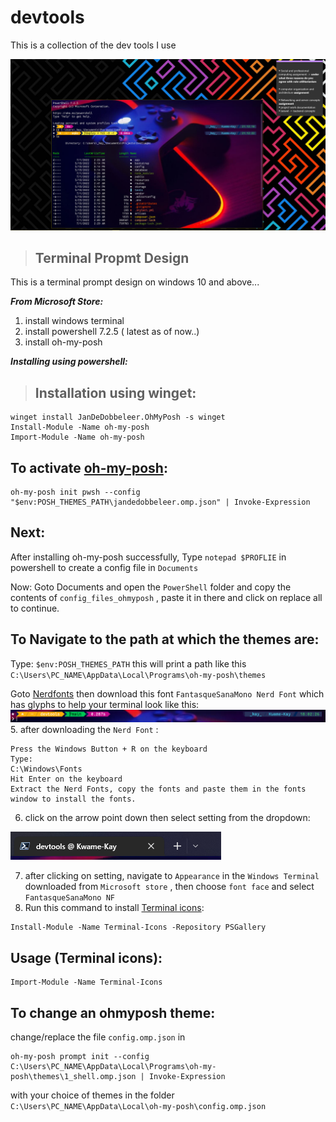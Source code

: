 # devtools
This is  a collection of the dev tools I use 

![](./powershel%20prompt.PNG)

> ## Terminal Propmt Design
This is a terminal prompt design on windows 10 and above...

***From Microsoft Store:***
1. install windows terminal 
2. install powershell 7.2.5 ( latest as of now..)
3. install oh-my-posh

***Installing using powershell:***

> ## Installation using winget:
```
winget install JanDeDobbeleer.OhMyPosh -s winget
Install-Module -Name oh-my-posh
Import-Module -Name oh-my-posh
```
 ## To activate [oh-my-posh](https://ohmyposh.dev/docs/installation/windows):
```
oh-my-posh init pwsh --config "$env:POSH_THEMES_PATH\jandedobbeleer.omp.json" | Invoke-Expression
```
## Next:
After installing oh-my-posh successfully, Type `notepad $PROFLIE` in powershell to create a config file in `Documents`

Now: 
Goto Documents and open the `PowerShell` folder and copy the contents of `config_files_ohmyposh` , paste it in there and click on replace all to continue.
## To Navigate to the path at which the themes are:
Type: `$env:POSH_THEMES_PATH` this will print a path like this
`C:\Users\PC_NAME\AppData\Local\Programs\oh-my-posh\themes`


Goto [Nerdfonts](https://www.nerdfonts.com/font-downloads) then download this font `FantasqueSanaMono Nerd Font` which has glyphs to help your terminal look like this:
![](./powershell_prompt.PNG)
5. after downloading the `Nerd Font` :
```
Press the Windows Button + R on the keyboard
Type:
C:\Windows\Fonts
Hit Enter on the keyboard
Extract the Nerd Fonts, copy the fonts and paste them in the fonts window to install the fonts.
```
6. click on the arrow point down then select setting from the dropdown:

![](./1.PNG)

7. after clicking on setting, navigate to `Appearance` in the `Windows Terminal ` downloaded from `Microsoft store` , then choose `font face` and select `FantasqueSanaMono NF`
8. Run this command to install [Terminal icons](https://github.com/devblackops/Terminal-Icons):
```
Install-Module -Name Terminal-Icons -Repository PSGallery
```
## Usage (Terminal icons):
```
Import-Module -Name Terminal-Icons
```
## To change an ohmyposh theme:

change/replace the file `config.omp.json` in 
```
oh-my-posh prompt init --config C:\Users\PC_NAME\AppData\Local\Programs\oh-my-posh\themes\1_shell.omp.json | Invoke-Expression
```
with your choice of themes in the folder ` C:\Users\PC_NAME\AppData\Local\oh-my-posh\config.omp.json` 